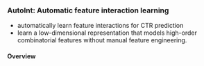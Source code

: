 ### AutoInt: Automatic feature interaction learning

* automatically learn feature interactions for CTR prediction
* learn a low-dimensional representation that models high-order
  combinatorial features without manual feature engineering.

#### Overview

